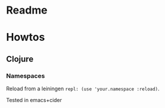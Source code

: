# Readme

# Howtos

## Clojure

### Namespaces

Reload from a leiningen ` repl: (use 'your.namespace :reload) `.

Tested in emacs+cider
